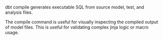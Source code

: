 dbt compile generates executable SQL from source model, test, and analysis files.

The compile command is useful for visually inspecting the compiled output of model files. This is useful for validating complex jinja logic or macro usage.
